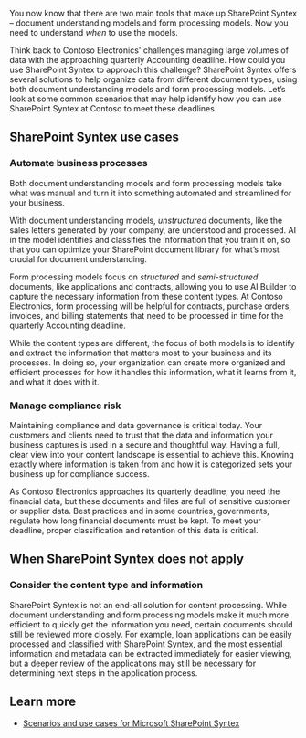 You now know that there are two main tools that make up SharePoint Syntex – document understanding models and form processing models. Now you need to understand _when_ to use the models.

Think back to Contoso Electronics' challenges managing large volumes of data with the approaching quarterly Accounting deadline. How could you use SharePoint Syntex to approach this challenge? SharePoint Syntex offers several solutions to help organize data from different document types, using both document understanding models and form processing models. Let’s look at some common scenarios that may help identify how you can use SharePoint Syntex at Contoso to meet these deadlines.

## SharePoint Syntex use cases

### Automate business processes

Both document understanding models and form processing models take what was manual and turn it into something automated and streamlined for your business.  

With document understanding models, _unstructured_ documents, like the sales letters generated by your company, are understood and processed. AI in the model identifies and classifies the information that you train it on, so that you can optimize your SharePoint document library for what’s most crucial for document understanding.

Form processing models focus on _structured_ and _semi-structured_ documents, like applications and contracts, allowing you to use AI Builder to capture the necessary information from these content types. At Contoso Electronics, form processing will be helpful for contracts, purchase orders, invoices, and billing statements that need to be processed in time for the quarterly Accounting deadline.

While the content types are different, the focus of both models is to identify and extract the information that matters most to your business and its processes. In doing so, your organization can create more organized and efficient processes for how it handles this information, what it learns from it, and what it does with it.  

### Manage compliance risk

Maintaining compliance and data governance is critical today. Your customers and clients need to trust that the data and information your business captures is used in a secure and thoughtful way. Having a full, clear view into your content landscape is essential to achieve this. Knowing exactly where information is taken from and how it is categorized sets your business up for compliance success.

As Contoso Electronics approaches its quarterly deadline, you need the financial data, but these documents and files are full of sensitive customer or supplier data. Best practices and in some countries, governments, regulate how long financial documents must be kept. To meet your deadline, proper classification and retention of this data is critical.

## When SharePoint Syntex does not apply

### Consider the content type and information

SharePoint Syntex is not an end-all solution for content processing. While document understanding and form processing models make it much more efficient to quickly get the information you need, certain documents should still be reviewed more closely. For example, loan applications can be easily processed and classified with SharePoint Syntex, and the most essential information and metadata can be extracted immediately for easier viewing, but a deeper review of the applications may still be necessary for determining next steps in the application process.

## Learn more

- [Scenarios and use cases for Microsoft SharePoint Syntex](/microsoft-365/contentunderstanding/adoption-scenarios)
